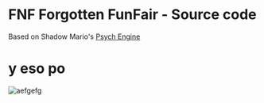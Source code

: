 # FNF Forgotten FunFair - Source code
Based on Shadow Mario's [Psych Engine](https://github.com/ShadowMario/FNF-PsychEngine)

# y eso po

![aefgefg](https://github.com/user-attachments/assets/cf31a108-7908-4403-b8db-3dd75422d135)
